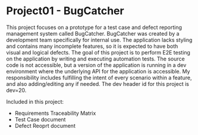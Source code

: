 # Project01 - BugCatcher

This project focuses on a prototype for a test case and defect reporting management system called BugCatcher. BugCatcher was created by a development team specifically for internal use. The application lacks styling and contains many incomplete features, so it is expected to have both visual and logical defects. The goal of this project is to perform E2E testing on the application by writing and executing automation tests. The source code is not accessible, but a version of the application is running in a dev environment where the underlying API for the application is accessible. My responsibility includes fulfilling the intent of every scenario within a feature, and also adding/editing any if needed. The dev header id for this project is dev=20.

Included in this project:
- Requirements Traceability Matrix
- Test Case document
- Defect Reoprt document
